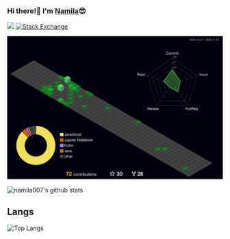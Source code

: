 ### Hi there!👋 I'm [Namila](https://namila.me)😎 
![](https://komarev.com/ghpvc/?username=namila007)
<a href="https://stackoverflow.com/users/6771708">
  <img alt="Stack Exchange" src="https://img.shields.io/stackexchange/Stackoverflow/r/6771708?color=orange&label=Stackoverflow&logo=stackoverflow&logoColor=orange&style=plastic">
</a>


![Graph](./profile-3d-contrib/profile-night-green.svg)

![namila007's github stats](https://github-readme-stats.vercel.app/api?username=namila007&count_private=true&show_icons=true&theme=radical)

## Langs

![Top Langs](https://github-readme-stats.vercel.app/api/top-langs/?username=namila007&layout=compact)

<!--
**namila007/namila007** is a ✨ _special_ ✨ repository because its `README.md` (this file) appears on your GitHub profile.

Here are some ideas to get you started:

- 🔭 I’m currently working on ...
- 🌱 I’m currently learning ...
- 👯 I’m looking to collaborate on ...
- 🤔 I’m looking for help with ...
- 💬 Ask me about ...
- 📫 How to reach me: ...
- 😄 Pronouns: ...
- ⚡ Fun fact: ...
-->
